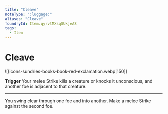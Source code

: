 ```yaml
---
title: "Cleave"
noteType: ":luggage:"
aliases: "Cleave"
foundryId: Item.qyrvtMXsqSUkjeA8
tags:
  - Item
---
```


# Cleave
![[icons-sundries-books-book-red-exclamation.webp|150]]

**Trigger** Your melee Strike kills a creature or knocks it unconscious, and another foe is adjacent to that creature.

* * *

You swing clear through one foe and into another. Make a melee Strike against the second foe.
